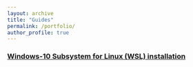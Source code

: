 ```yaml
---
layout: archive
title: "Guides"
permalink: /portfolio/
author_profile: true
---
```


### [Windows-10 Subsystem for Linux (WSL) installation](https://yonsci.github.io/yon_academic//portfolio/portfolio-1/)
